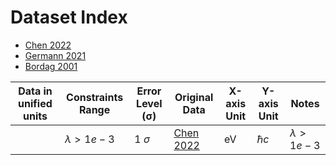 
# Dataset Index
- [Chen 2022](./V1alphadataLei/Chen2022.csv)
- [Germann 2021](./V1alphadataLei/Germann2021.csv)
- [Bordag 2001](./V1alphadataLei/Bordag2001two.csv)


| Data in unified  units       | Constraints Range | Error Level (σ)  | Original Data              | X-axis Unit | Y-axis Unit  | Notes|
|-----------------------------|-----------------------------|-------------|-------------|--------------------|-----------------|-----------------|
| | $\lambda>1e-3$            | 1 $\sigma$          |[Chen 2022](./V1alphadataLei/Chen2022.csv)| eV      | $\hbar c$      | $\lambda>1e-3$            | 1 $\sigma$         | |


